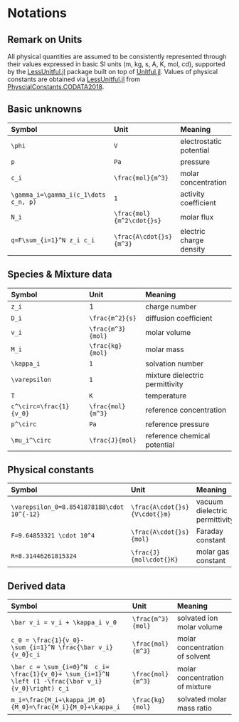 # Notations

## Remark on Units
All physical quantities are assumed to be consistently represented through their values expressed in basic SI units
(m, kg, s, A, K, mol, cd), supported by the [LessUnitful.jl](https://j-fu.github.io/LessUnitful.jl/) package
built on top of [Unitful.jl](https://github.com/PainterQubits/Unitful.jl). Values of physical constants are 
obtained via [LessUnitful.jl](https://j-fu.github.io/LessUnitful.jl/) from 
[PhyscialConstants.CODATA2018](https://github.com/JuliaPhysics/PhysicalConstants.jl).


## Basic unknowns

| Symbol                                                       | Unit                            | Meaning                         |
|:-------------------------------------------------------------|:--------------------------------|:--------------------------------|
| ``\phi ``                                                    | ``V``                           | electrostatic potential         |
| ``p``                                                        | ``Pa``                          | pressure                        |
| ``c_i``                                                      | ``\frac{mol}{m^3}``             | molar concentration             |
| ``\gamma_i=\gamma_i(c_1\dots c_n, p)``                       | ``1``                           | activity coefficient            |
| ``N_i``                                                      | ``\frac{mol}{m^2\cdot{}s}``     | molar flux                      |
| ``q=F\sum_{i=1}^N z_i c_i``                                  | ``\frac{A\cdot{}s}{m^3}``       | electric charge density         |

## Species & Mixture data
| Symbol                                                       | Unit                            | Meaning                         |
|:-------------------------------------------------------------|:--------------------------------|:--------------------------------|
| ``z_i``                                                      | 1                               | charge number                   |
| ``D_i``                                                      | ``\frac{m^2}{s}``               | diffusion coefficient           |
| ``v_i``                                                      | ``\frac{m^3}{mol}``             | molar volume                    |
| ``M_i``                                                      | ``\frac{kg}{mol}``              | molar mass                      |
| ``\kappa_i``                                                 | ``1``                           | solvation number                |
| ``\varepsilon``                                              | ``1``                           | mixture dielectric permittivity |
| ``T``                                                        | ``K``                           | temperature                     |
| ``c^\circ=\frac{1}{v_0}``                                    | ``\frac{mol}{m^3}``             | reference concentration         |
| ``p^\circ``                                                  | ``Pa``                          | reference pressure              |
| ``\mu_i^\circ``                                              | ``\frac{J}{mol}``               | reference chemical potential    |

## Physical constants
| Symbol                                                       | Unit                            | Meaning                         |
|:-------------------------------------------------------------|:--------------------------------|:--------------------------------|
| ``\varepsilon_0=8.8541878188\cdot 10^{-12}``                 | ``\frac{A\cdot{}s}{V\cdot{}m}`` | vacuum dielectric permittivity  |
| ``F=9.64853321 \cdot 10^4``                                  | ``\frac{A\cdot{}s}{mol}``       | Faraday constant                |
| ``R=8.31446261815324``                                       | ``\frac{J}{mol\cdot{}K}``       | molar gas constant              |

## Derived data
| Symbol                                                                                                | Unit                | Meaning                        |
|:------------------------------------------------------------------------------------------------------|:--------------------|:-------------------------------|
| ``\bar v_i = v_i + \kappa_i v_0``                                                                     | ``\frac{m^3}{mol}`` | solvated ion molar volume      |
| ``c_0 = \frac{1}{v_0}- \sum_{i=1}^N \frac{\bar v_i}{v_0}c_i``                                         | ``\frac{mol}{m^3}`` | molar concentration of solvent |
| ``\bar c = \sum_{i=0}^N  c_i= \frac{1}{v_0}+ \sum_{i=1}^N \left (1 -\frac{\bar v_i}{v_0}\right) c_i`` | ``\frac{mol}{m^3}`` | molar concentration of mixture |
| ``m_i=\frac{M_i+\kappa_iM_0}{M_0}=\frac{M_i}{M_0}+\kappa_i``                                          | ``\frac{kg}{mol}``  | solvated molar mass ratio      |


    

